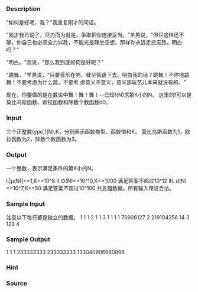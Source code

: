 
### Description

"如何是好呢，我？"我重复刚才的问话。 

"刚才我已说了，尽力而为就是，争取把你连接妥当。"羊男说，"但只这样还不够，你自己也必须全力以赴，不能光是静坐空想，那样你永远走投无路，明白吗？" 

"明白。"我说，"那么我到底如何是好呢？" 

"跳舞，"羊男说，"只要音乐在响，就尽管跳下去。明白我的话？跳舞！不停地跳舞！不要考虑为什么跳，不要考
虑意义不意义，意义那玩艺儿本来就没有的。"


现在，你要做的是在数论中舞！舞！舞！--已知f(N)求第K小的N。
这里的f可以是莫比乌斯函数、欧拉函数和除数个数函数σ0。


### Input
三个正整数type,f(N),K，分别表示函数类型、函数值和K。
莫比乌斯函数为1，欧拉函数为2，除数个数函数为3。

### Output
一个整数，表示满足条件的第K小的N。

I.|μ(N)|<=1,K<=10^8
II.Φ(N)<=10^10,K<=1000 满足答案不超过10^12
III. d(N)<=10^7,K<=50 满足答案不超过10^100
共五组数据。所有输入保证合法。


### Sample Input
注意以下每行都是独立的数据。
1 1 1
2 1 1
3 1 1
1 1 70926127
2 219104256 14
3 123 4
### Sample Output
1
1
1
233333333
233333333
133040906960896
### Hint

### Source
